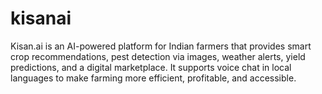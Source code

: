 # kisanai
Kisan.ai is an AI-powered platform for Indian farmers that provides smart crop recommendations, pest detection via images, weather alerts, yield predictions, and a digital marketplace. It supports voice chat in local languages to make farming more efficient, profitable, and accessible.
